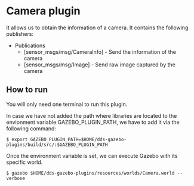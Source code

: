 # Camera plugin
It allows us to obtain the information of a camera. It contains the following publishers:
* Publications 
    * [sensor_msgs/msg/CameraInfo] - Send the information of the camera 
    * [sensor_msgs/msg/Image] - Send raw image captured by the camera

## How to run
You will only need one terminal to run this plugin. 

In case we have not added the path where libraries are located to the envionment variable GAZEBO_PLUGIN_PATH,
we have to add it via the following command:

```
$ export GAZEBO_PLUGIN_PATH=$HOME/dds-gazebo-plugins/build/src/:$GAZEBO_PLUGIN_PATH
```
Once the environment variable is set, we can execute Gazebo with its specific world.

```
$ gazebo $HOME/dds-gazebo-plugins/resources/worlds/Camera.world --verbose
```
